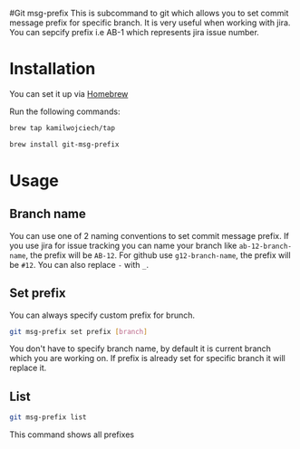 #Git msg-prefix
This is subcommand to git which allows you to set commit message prefix for specific branch. It is very useful when working with jira. You can sepcify prefix i.e AB-1 which represents jira issue number.

# Installation
You can set it up via [Homebrew](http://brew.sh/)

Run the following commands:

```bash
brew tap kamilwojciech/tap
```
```bash
brew install git-msg-prefix
```

# Usage
## Branch name
You can use one of 2 naming conventions to set commit message prefix. If you use jira for issue tracking you can name your branch like `ab-12-branch-name`, the prefix will be `AB-12`.
For github use `g12-branch-name`, the prefix will be `#12`. You can also replace `-` with `_`. 

## Set prefix
You can always specify custom prefix for brunch.

```bash
git msg-prefix set prefix [branch]
```
You don't have to specify branch name, by default it is current branch which you are working on. If prefix is already set for specific branch it will replace it.

## List
```bash
git msg-prefix list
```
This command shows all prefixes 
